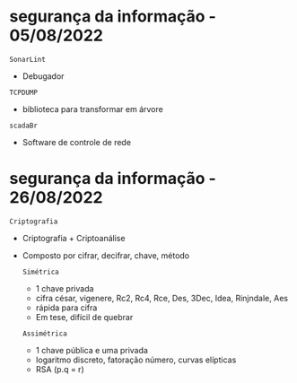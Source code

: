# segurança da informação - 05/08/2022

`SonarLint`

-   Debugador

`TCPDUMP`

-   biblioteca para transformar em árvore

`scadaBr`

-   Software de controle de rede

# segurança da informação - 26/08/2022

`Criptografia`

-   Criptografia + Criptoanálise
-   Composto por cifrar, decifrar, chave, método

    `Simétrica`

    -   1 chave privada
    -   cifra césar, vigenere, Rc2, Rc4, Rce, Des, 3Dec, Idea, Rinjndale, Aes
    -   rápida para cifra
    -   Em tese, difícil de quebrar

    `Assimétrica`

    -   1 chave pública e uma privada
    -   logaritmo discreto, fatoração número, curvas elípticas
    -   RSA (p.q = r)
